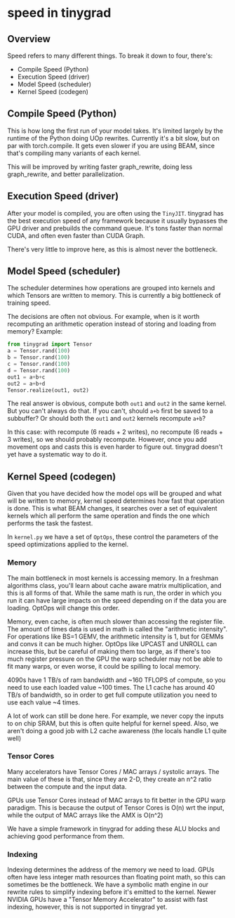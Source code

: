 # speed in tinygrad

## Overview

Speed refers to many different things. To break it down to four, there's:

- Compile Speed (Python)
- Execution Speed (driver)
- Model Speed (scheduler)
- Kernel Speed (codegen)

## Compile Speed (Python)

This is how long the first run of your model takes. It's limited largely by the runtime of the Python doing UOp rewrites. Currently it's a bit slow, but on par with torch.compile. It gets even slower if you are using BEAM, since that's compiling many variants of each kernel.

This will be improved by writing faster graph_rewrite, doing less graph_rewrite, and better parallelization.

## Execution Speed (driver)

After your model is compiled, you are often using the `TinyJIT`. tinygrad has the best execution speed of any framework because it usually bypasses the GPU driver and prebuilds the command queue. It's tons faster than normal CUDA, and often even faster than CUDA Graph.

There's very little to improve here, as this is almost never the bottleneck.

## Model Speed (scheduler)

The scheduler determines how operations are grouped into kernels and which Tensors are written to memory. This is currently a big bottleneck of training speed.

The decisions are often not obvious. For example, when is it worth recomputing an arithmetic operation instead of storing and loading from memory? Example:

```python
from tinygrad import Tensor
a = Tensor.rand(100)
b = Tensor.rand(100)
c = Tensor.rand(100)
d = Tensor.rand(100)
out1 = a+b+c
out2 = a+b+d
Tensor.realize(out1, out2)
```

The real answer is obvious, compute both `out1` and `out2` in the same kernel. But you can't always do that. If you can't, should `a+b` first be saved to a subbuffer? Or should both the `out1` and `out2` kernels recompute `a+b`?

In this case: with recompute (6 reads + 2 writes), no recompute (6 reads + 3 writes), so we should probably recompute. However, once you add movement ops and casts this is even harder to figure out. tinygrad doesn't yet have a systematic way to do it.

## Kernel Speed (codegen)

Given that you have decided how the model ops will be grouped and what will be written to memory, kernel speed determines how fast that operation is done. This is what BEAM changes, it searches over a set of equivalent kernels which all perform the same operation and finds the one which performs the task the fastest.

In `kernel.py` we have a set of `OptOps`, these control the parameters of the speed optimizations applied to the kernel.

### Memory

The main bottleneck in most kernels is accessing memory. In a freshman algorithms class, you'll learn about cache aware matrix multiplication, and this is all forms of that. While the same math is run, the order in which you run it can have large impacts on the speed depending on if the data you are loading. OptOps will change this order.

Memory, even cache, is often much slower than accessing the register file. The amount of times data is used in math is called the "arithmetic intensity". For operations like BS=1 GEMV, the arithmetic intensity is 1, but for GEMMs and convs it can be much higher. OptOps like UPCAST and UNROLL can increase this, but be careful of making them too large, as if there's too much register pressure on the GPU the warp scheduler may not be able to fit many warps, or even worse, it could be spilling to local memory.

4090s have 1 TB/s of ram bandwidth and ~160 TFLOPS of compute, so you need to use each loaded value ~100 times. The L1 cache has around 40 TB/s of bandwidth, so in order to get full compute utilization you need to use each value ~4 times.

A lot of work can still be done here. For example, we never copy the inputs to on chip SRAM, but this is often quite helpful for kernel speed. Also, we aren't doing a good job with L2 cache awareness (the locals handle L1 quite well)

### Tensor Cores

Many accelerators have Tensor Cores / MAC arrays / systolic arrays. The main value of these is that, since they are 2-D, they create an n^2 ratio between the compute and the input data.

GPUs use Tensor Cores instead of MAC arrays to fit better in the GPU warp paradigm. This is because the output of Tensor Cores is O(n) wrt the input, while the output of MAC arrays like the AMX is O(n^2)

We have a simple framework in tinygrad for adding these ALU blocks and achieving good performance from them.

### Indexing

Indexing determines the address of the memory we need to load. GPUs often have less integer math resources than floating point math, so this can sometimes be the bottleneck. We have a symbolic math engine in our rewrite rules to simplify indexing before it's emitted to the kernel. Newer NVIDIA GPUs have a "Tensor Memory Accelerator" to assist with fast indexing, however, this is not supported in tinygrad yet.
